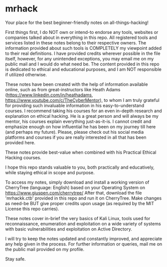 # mrhack
Your place for the best beginner-friendly notes on all-things-hacking!

First things first, I do NOT own or intend-to endorse any tools, websites or companies talked about in everything in this repo. All registered tools and services listed in these notes belong to their respective owners. The information provided about such tools is COMPLETELY my viewpoint added to their real definitions. I have provided credits wherever possible in the file itself, however, for any unintended exceptions, you may email me on my public mail and I would do what need be. The content provided in this repo is dedicated to ethical and educational purposes, and I am NOT responsible if utilized otherwise.

These notes have been created with the help of information available online, such as from great-instructors like Heath Adams (https://www.linkedin.com/in/heathadams, https://www.youtube.com/c/TheCyberMentor), to whom I am truly grateful for providing such invaluable information in his easy-to-understand courses. I recommend taking his courses for an even in-depth research and explanation on ethical hacking. He is a great person and will always be my mentor, his courses explain everything just-as-it-is. I cannot credit and emphasize enough on how influential he has been on my journey till here (and perhaps my future). Please, please check out his social media platforms and courses if you are really interested in all that has been provided here.

These notes provide best-value when combined with his Practical Ethical Hacking courses.

I hope this repo stands valuable to you, both practically and educatively, while staying ethical in scope and purpose.

To access my notes, simply download and install a working version of CherryTree (language: English) based on your Operating System on https://www.giuspen.com/cherrytree/ 
After that, download the file 'mrhackk.ctb' provided in this repo and run it on CherryTree. Make changes as need-be BUT give proper credits upon usage (as required by the MIT License this repo carries).

These notes cover in-brief the very basics of Kali Linux, tools used for reconnaissance, enumeration and exploitation on a wide variety of systems with basic vulnerabilities and exploitation on Active Directory. 

I will try to keep the notes updated and constantly improved, and appreciate any help given in the process. For further information or queries, mail me on the public mail provided on my profile.

Stay safe.
